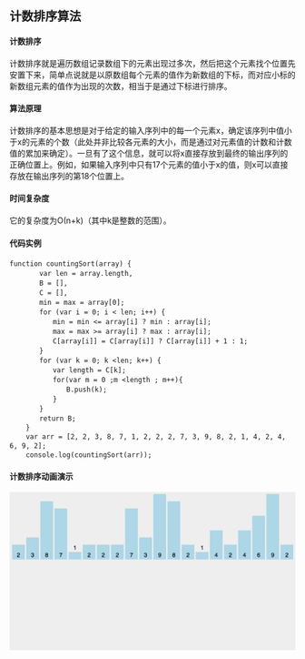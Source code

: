 


## 计数排序算法
#### 计数排序
计数排序就是遍历数组记录数组下的元素出现过多次，然后把这个元素找个位置先安置下来，简单点说就是以原数组每个元素的值作为新数组的下标，而对应小标的新数组元素的值作为出现的次数，相当于是通过下标进行排序。
#### 算法原理
计数排序的基本思想是对于给定的输入序列中的每一个元素x，确定该序列中值小于x的元素的个数（此处并非比较各元素的大小，而是通过对元素值的计数和计数值的累加来确定）。一旦有了这个信息，就可以将x直接存放到最终的输出序列的正确位置上。例如，如果输入序列中只有17个元素的值小于x的值，则x可以直接存放在输出序列的第18个位置上。
#### 时间复杂度
它的复杂度为Ο(n+k)（其中k是整数的范围）。
#### 代码实例
```
function countingSort(array) {
    　　var len = array.length,
    　　B = [],
    　　C = [],
    　　min = max = array[0];
    　　for (var i = 0; i < len; i++) {
    　　　　min = min <= array[i] ? min : array[i];
    　　　　max = max >= array[i] ? max : array[i];
    　　　　C[array[i]] = C[array[i]] ? C[array[i]] + 1 : 1;
    　　}
    　　for (var k = 0; k <len; k++) {
    　　　　var length = C[k];
    　　　　for(var m = 0 ;m <length ; m++){
    　　　　　　B.push(k);
    　　　　}
    　　}
    　　return B;
    }
    var arr = [2, 2, 3, 8, 7, 1, 2, 2, 2, 7, 3, 9, 8, 2, 1, 4, 2, 4, 6, 9, 2];
    console.log(countingSort(arr)); 
```
#### 计数排序动画演示
![](/images/px/js.gif)
